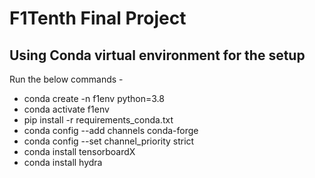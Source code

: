 # F1Tenth Final Project

## Using Conda virtual environment for the setup
Run the below commands -
- conda create -n f1env python=3.8
- conda activate f1env
- pip install -r requirements_conda.txt
- conda config --add channels conda-forge
- conda config --set channel_priority strict
- conda install tensorboardX
- conda install hydra
